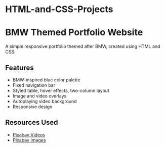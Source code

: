 # HTML-and-CSS-Projects


# BMW Themed Portfolio Website

A simple responsive portfolio themed after BMW, created using HTML and CSS.

## Features

- BMW-inspired blue color palette
- Fixed navigation bar
- Styled table, hover effects, two-column layout
- Image and video overlays
- Autoplaying video background
- Responsive design

## Resources Used

- [Pixabay Videos](https://pixabay.com/videos/)
- [Pixabay Images](https://pixabay.com/images/)
